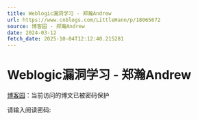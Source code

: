 ```yaml
---
title: Weblogic漏洞学习 - 郑瀚Andrew
url: https://www.cnblogs.com/LittleHann/p/18065672
source: 博客园 - 郑瀚Andrew
date: 2024-03-12
fetch_date: 2025-10-04T12:12:40.215281
---
```


# Weblogic漏洞学习 - 郑瀚Andrew

[博客园](https://www.cnblogs.com/)：当前访问的博文已被密码保护

请输入阅读密码: